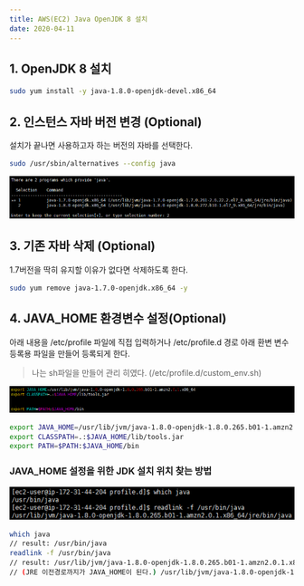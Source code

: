 ```yaml
---
title: AWS(EC2) Java OpenJDK 8 설치
date: 2020-04-11
---
```

## 1. OpenJDK 8 설치

```sh
sudo yum install -y java-1.8.0-openjdk-devel.x86_64
```

## 2. 인스턴스 자바 버전 변경 (Optional)

설치가 끝나면 사용하고자 하는 버전의 자바를 선택한다.

```sh
sudo /usr/sbin/alternatives --config java
```

![alternatives-config-java](/assets/images/code/alternatives-config-java.png)


## 3. 기존 자바 삭제 (Optional)

1.7버전을 딱히 유지할 이유가 없다면 삭제하도록 한다.

```sh
sudo yum remove java-1.7.0-openjdk.x86_64 -y
```

## 4. JAVA_HOME 환경변수 설정(Optional)

아래 내용을 /etc/profile 파일에 직접 입력하거나 /etc/profile.d 경로 아래 환변 변수 등록용 파일을 만들어 등록되게 한다.

> 나는 sh파일을 만들어 관리 히였다. (/etc/profile.d/custom_env.sh)

![env-java-home](/assets/images/code/env-java-home.png)

```sh
export JAVA_HOME=/usr/lib/jvm/java-1.8.0-openjdk-1.8.0.265.b01-1.amzn2.0.1.x86_64
export CLASSPATH=.:$JAVA_HOME/lib/tools.jar
export PATH=$PATH:$JAVA_HOME/bin
```

### JAVA_HOME 설정을 위한 JDK 설치 위치 찾는 방법

![find-jdk-install-path1](/assets/images/code/find-jdk-install-path1.png)

```sh
which java
// result: /usr/bin/java
readlink -f /usr/bin/java
// result: /usr/lib/jvm/java-1.8.0-openjdk-1.8.0.265.b01-1.amzn2.0.1.x86_64/jre/bin/java
// (JRE 이전경로까지가 JAVA_HOME이 된다.) /usr/lib/jvm/java-1.8.0-openjdk-1.8.0.265.b01-1.amzn2.0.1.x86_64
```